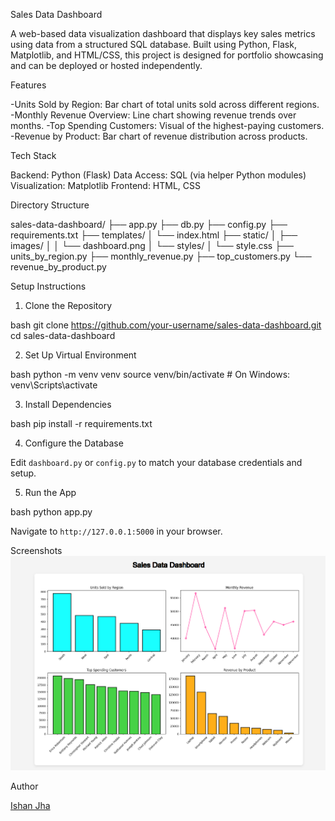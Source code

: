 Sales Data Dashboard

A web-based data visualization dashboard that displays key sales metrics using data from a structured SQL database. Built using Python, Flask, Matplotlib, and HTML/CSS, this project is designed for portfolio showcasing and can be deployed or hosted independently.

Features

-Units Sold by Region: Bar chart of total units sold across different regions.
-Monthly Revenue Overview: Line chart showing revenue trends over months.
-Top Spending Customers: Visual of the highest-paying customers.
-Revenue by Product: Bar chart of revenue distribution across products.

Tech Stack

Backend: Python (Flask)
Data Access: SQL (via helper Python modules)
Visualization: Matplotlib
Frontend: HTML, CSS

Directory Structure

sales-data-dashboard/
├── app.py
├── db.py
├── config.py
├── requirements.txt
├── templates/
│   └── index.html
├── static/
│   ├── images/
│   │   └── dashboard.png
│   └── styles/
│       └── style.css
├── units_by_region.py
├── monthly_revenue.py
├── top_customers.py
└── revenue_by_product.py

Setup Instructions

1. Clone the Repository

bash
git clone https://github.com/your-username/sales-data-dashboard.git
cd sales-data-dashboard

2. Set Up Virtual Environment

bash
python -m venv venv
source venv/bin/activate  # On Windows: venv\Scripts\activate

3. Install Dependencies

bash
pip install -r requirements.txt

4. Configure the Database

Edit `dashboard.py` or `config.py` to match your database credentials and setup.

5. Run the App

bash
python app.py


Navigate to `http://127.0.0.1:5000` in your browser.

Screenshots
![Dashboard-ss](<Screenshot 2025-05-10 183549.png>)

Author

[Ishan Jha](https://www.linkedin.com/in/ishan-jha-244770207/)
